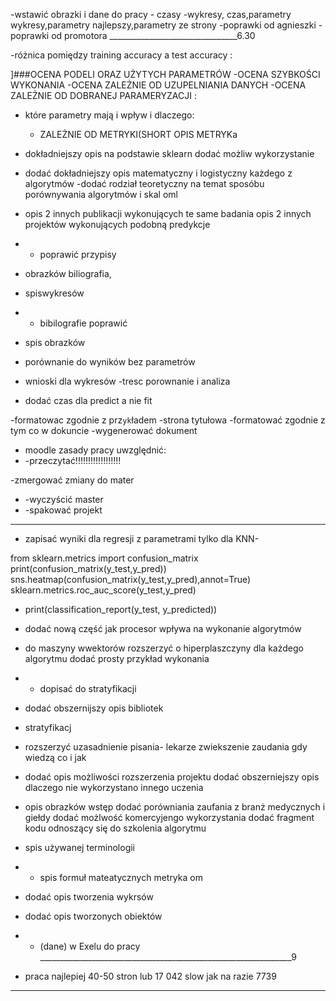 


-wstawić obrazki i dane do pracy - czasy -wykresy, czas,parametry wykresy,parametry najlepszy,parametry ze strony 
-poprawki od agnieszki
-poprawki od promotora
________________________________6.30


-różnica pomiędzy training accuracy a test accuracy :


]###OCENA PODELI ORAZ UŻYTYCH PARAMETRÓW
-OCENA SZYBKOŚCI WYKONANIA
-OCENA ZALEŻNIE OD UZUPELNIANIA DANYCH
-OCENA ZALEŻNIE OD DOBRANEJ PARAMERYZACJI :
 - które parametry mają i wpływ i dlaczego:
   - ZALEŻNIE OD METRYKI(SHORT OPIS METRYKa

    
- dokładniejszy opis na podstawie sklearn dodać możliw wykorzystanie
- dodać dokładniejszy opis matematyczny i logistyczny każdego z algorytmów
-dodać rodział teoretyczny na temat sposóbu porównywania algorytmów i skal oml
- opis 2 innych publikacji wykonujących te same badania
opis 2 innych projektów wykonujących podobną predykcje

- - poprawić przypisy
- obrazków biliografia,
- spiswykresów
- - bibilografie poprawić
- spis obrazków

- porównanie do wyników bez parametrów
- wnioski dla wykresów
 -tresc porownanie i analiza


- dodać czas dla predict a nie fit

-formatowac zgodnie z prz`yk`ładem
 -strona tytułowa
-formatować zgodnie z tym co w dokuncie
-wygenerować dokument
- moodle zasady pracy uwzględnić:
- -przeczytać!!!!!!!!!!!!!!!!!!



-zmergować zmiany do mater
- -wyczyścić master
- -spakować projekt
______________________________________________

- zapisać wyniki dla regresji z parametrami tylko dla KNN-


from sklearn.metrics import confusion_matrix
print(confusion_matrix(y_test,y_pred))
sns.heatmap(confusion_matrix(y_test,y_pred),annot=True)
sklearn.metrics.roc_auc_score(y_test,y_pred)
- print(classification_report(y_test, y_predicted))

- dodać nową część jak procesor wpływa na wykonanie algorytmów 
- do maszyny wwektorów rozszerzyć o hiperplaszczyny 
dla każdego algorytmu dodać prosty przykład wykonania
- - dopisać do stratyfikacji 

- dodać obszernijszy opis bibliotek
- stratyfikacj
- rozszerzyć uzasadnienie pisania- lekarze zwiekszenie zaudania gdy wiedzą co i jak
- dodać opis możliwości rozszerzenia projektu 
dodać obszerniejszy opis dlaczego nie wykorzystano innego uczenia
- opis obrazków
wstęp dodać porówniania zaufania z branż medycznych i giełdy
dodać możlwość komercyjengo wykorzystania
dodać fragment kodu odnoszący się do szkolenia algorytmu
- spis używanej terminologii
- - spis formuł mateatycznych
metryka om
- dodać opis tworzenia wykrsów
- dodać opis tworzonych obiektów
- - (dane) w Exelu do pracy
_______________________________________________________________9

- praca najlepiej 40-50 stron lub 17 042 slow jak na razie 7739


______________________________________________________________________

